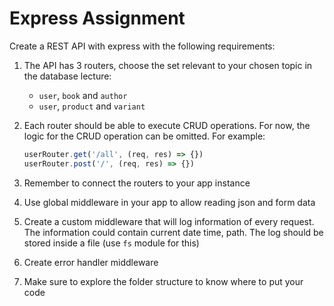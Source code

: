 # Express Assignment

Create a REST API with express with the following requirements:

1. The API has 3 routers, choose the set relevant to your chosen topic in the database lecture:

   - `user`, `book` and `author`
   - `user`, `product` and `variant`

2. Each router should be able to execute CRUD operations. For now, the logic for the CRUD operation can be omitted. For example:

   ```js
   userRouter.get('/all', (req, res) => {})
   userRouter.post('/', (req, res) => {})
   ```

3. Remember to connect the routers to your app instance

4. Use global middleware in your app to allow reading json and form data

5. Create a custom middleware that will log information of every request. The information could contain current date time, path. The log should be stored inside a file (use `fs` module for this)

6. Create error handler middleware

7. Make sure to explore the folder structure to know where to put your code
